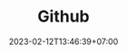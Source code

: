 ---
title: "Github"
slug: github
date: 2023-02-12T13:46:39+07:00
cat: ""
draft: false

type: post

tags:
    - tag

image: ""
description: ""

typora-root-url: ../../static
typora-copy-images-to: ../../static/img/github/
---